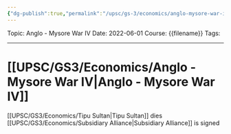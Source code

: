 ```yaml
---
{"dg-publish":true,"permalink":"/upsc/gs-3/economics/anglo-mysore-war-iv/","dgHomeLink":true,"dgPassFrontmatter":false}
---
```


Topic: Anglo - Mysore War IV
Date: 2022-06-01
Course: {{filename}}
Tags: 

---



# [[UPSC/GS3/Economics/Anglo - Mysore War IV|Anglo - Mysore War IV]]

[[UPSC/GS3/Economics/Tipu Sultan|Tipu Sultan]] dies 
[[UPSC/GS3/Economics/Subsidiary Alliance|Subsidiary Alliance]] is signed